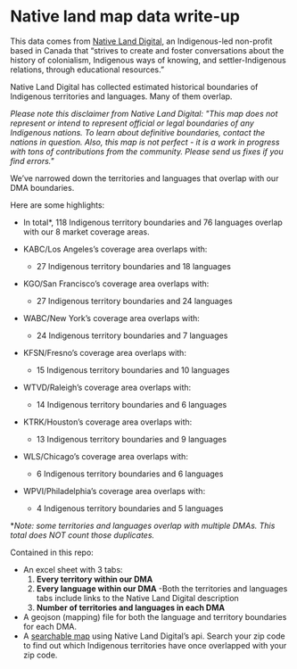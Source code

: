 # Native land map data write-up

This data comes from [Native Land Digital](https://native-land.ca/), an Indigenous-led non-profit based in Canada that “strives to create and foster conversations about the history of colonialism, Indigenous ways of knowing, and settler-Indigenous relations, through educational resources.”

Native Land Digital has collected estimated historical boundaries of Indigenous territories and languages. Many of them overlap.

*Please note this disclaimer from Native Land Digital: "This map does not represent or intend to represent official or legal boundaries of any Indigenous nations. To learn about definitive boundaries, contact the nations in question. Also, this map is not perfect - it is a work in progress with tons of contributions from the community. Please send us fixes if you find errors."*

We’ve narrowed down the territories and languages that overlap with our DMA boundaries.  

Here are some highlights: 

- In total*, 118 Indigenous territory boundaries and 76 languages overlap with our 8 market coverage areas.

- KABC/Los Angeles’s coverage area overlaps with: 
  - 27 Indigenous territory boundaries and 18 languages 

- KGO/San Francisco’s coverage area overlaps with: 
  - 27 Indigenous territory boundaries and 24 languages 

- WABC/New York’s coverage area overlaps with: 
  - 24 Indigenous territory boundaries and 7 languages 

- KFSN/Fresno’s coverage area overlaps with: 
  - 15 Indigenous territory boundaries and 10 languages 

- WTVD/Raleigh’s coverage area overlaps with: 
  - 14 Indigenous territory boundaries and 6 languages 

- KTRK/Houston’s coverage area overlaps with: 
  - 13 Indigenous territory boundaries and 9 languages 

- WLS/Chicago’s coverage area overlaps with: 
  - 6 Indigenous territory boundaries and 6 languages 

- WPVI/Philadelphia’s coverage area overlaps with: 
  - 4 Indigenous territory boundaries and 5 languages 

**Note: some territories and languages overlap with multiple DMAs. This total does NOT count those duplicates.*

Contained in this repo: 
- An excel sheet with 3 tabs: 
  1. **Every territory within our DMA**
  2. **Every language within our DMA**
    -Both the territories and languages tabs include links to the Native Land Digital description 
  3. **Number of territories and languages in each DMA**
- A geojson (mapping) file for both the language and territory boundaries for each DMA. 
- A [searchable map](https://abcotvdata.github.io/native-land-map/map/index.html) using Native Land Digital’s api. Search your zip code to find out which Indigenous territories have once overlapped with your zip code.  

